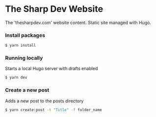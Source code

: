 # The Sharp Dev Website
The 'thesharpdev.com' website content. Static site managed with Hugo.

### Install packages

```bash
$ yarn install
```

### Running locally

Starts a local Hugo server with drafts enabled

```bash
$ yarn dev
```

### Create a new post

Adds a new post to the posts directory
```bash
$ yarn create:post -t "Title" -f folder_name
```